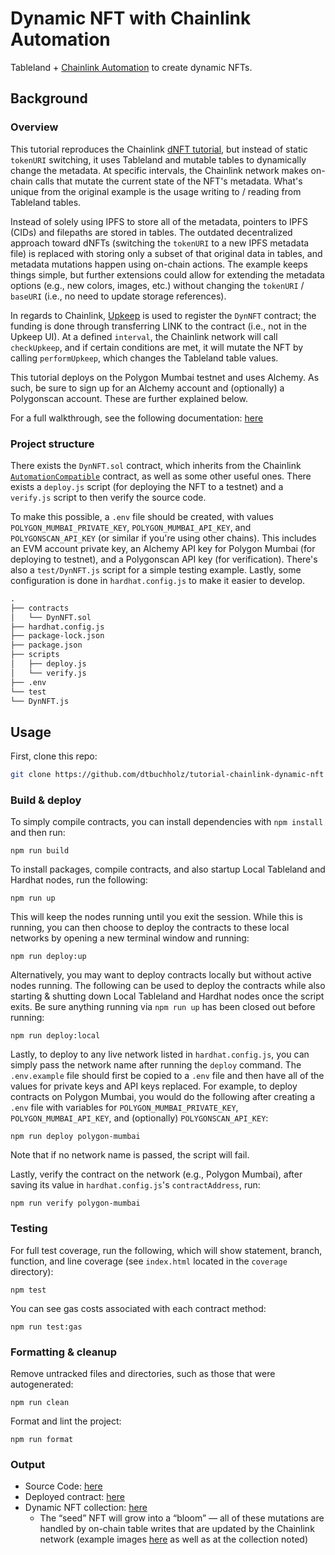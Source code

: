 # Dynamic NFT with Chainlink Automation

Tableland + [Chainlink Automation](https://docs.chain.link/chainlink-automation/introduction/) to create dynamic NFTs.

## Background

### Overview

This tutorial reproduces the Chainlink [dNFT tutorial](https://docs.chain.link/chainlink-automation/util-overview#dynamic-nfts), but instead of static `tokenURI` switching, it uses Tableland and mutable tables to dynamically change the metadata. At specific intervals, the Chainlink network makes on-chain calls that mutate the current state of the NFT's metadata. What's unique from the original example is the usage writing to / reading from Tableland tables.

Instead of solely using IPFS to store all of the metadata, pointers to IPFS (CIDs) and filepaths are stored in tables. The outdated decentralized approach toward dNFTs (switching the `tokenURI` to a new IPFS metadata file) is replaced with storing only a subset of that original data in tables, and metadata mutations happen using on-chain actions. The example keeps things simple, but further extensions could allow for extending the metadata options (e.g., new colors, images, etc.) without changing the `tokenURI` / `baseURI` (i.e., no need to update storage references).

In regards to Chainlink, [Upkeep](https://docs.chain.link/chainlink-automation/manage-upkeeps/) is used to register the `DynNFT` contract; the funding is done through transferring LINK to the contract (i.e., not in the Upkeep UI). At a defined `interval`, the Chainlink network will call `checkUpkeep`, and if certain conditions are met, it will mutate the NFT by calling `performUpkeep`, which changes the Tableland table values.

This tutorial deploys on the Polygon Mumbai testnet and uses Alchemy. As such, be sure to sign up for an Alchemy account and (optionally) a Polygonscan account. These are further explained below.

For a full walkthrough, see the following documentation: [here](https://docs.tableland.xyz/tutorials/dynamic-nft-chainlink)

### Project structure

There exists the `DynNFT.sol` contract, which inherits from the Chainlink [`AutomationCompatible`](https://github.com/smartcontractkit/chainlink/blob/develop/contracts/src/v0.8/AutomationCompatible.sol) contract, as well as some other useful ones. There exists a `deploy.js` script (for deploying the NFT to a testnet) and a `verify.js` script to then verify the source code.

To make this possible, a `.env` file should be created, with values `POLYGON_MUMBAI_PRIVATE_KEY`, `POLYGON_MUMBAI_API_KEY`, and `POLYGONSCAN_API_KEY` (or similar if you're using other chains). This includes an EVM account private key, an Alchemy API key for Polygon Mumbai (for deploying to testnet), and a Polygonscan API key (for verification). There's also a `test/DynNFT.js` script for a simple testing example. Lastly, some configuration is done in `hardhat.config.js` to make it easier to develop.

<!--prettier ignore-->

```markdown
.
├── contracts
│   └── DynNFT.sol
├── hardhat.config.js
├── package-lock.json
├── package.json
├── scripts
│   ├── deploy.js
│   └── verify.js
├── .env
└── test
└── DynNFT.js
```

## Usage

First, clone this repo:

```sh
git clone https://github.com/dtbuchholz/tutorial-chainlink-dynamic-nft
```

### Build & deploy

To simply compile contracts, you can install dependencies with `npm install` and then run:

```
npm run build
```

To install packages, compile contracts, and also startup Local Tableland and Hardhat nodes, run the following:

```
npm run up
```

This will keep the nodes running until you exit the session. While this is running, you can then choose to deploy the contracts to these local networks by opening a new terminal window and running:

```
npm run deploy:up
```

Alternatively, you may want to deploy contracts locally but without active nodes running. The following can be used to deploy the contracts while also starting & shutting down Local Tableland and Hardhat nodes once the script exits. Be sure anything running via `npm run up` has been closed out before running:

```
npm run deploy:local
```

Lastly, to deploy to any live network listed in `hardhat.config.js`, you can simply pass the network name after running the `deploy` command. The `.env.example` file should first be copied to a `.env` file and then have all of the values for private keys and API keys replaced. For example, to deploy contracts on Polygon Mumbai, you would do the following after creating a `.env` file with variables for `POLYGON_MUMBAI_PRIVATE_KEY`, `POLYGON_MUMBAI_API_KEY`, and (optionally) `POLYGONSCAN_API_KEY`:

```
npm run deploy polygon-mumbai
```

Note that if no network name is passed, the script will fail.

Lastly, verify the contract on the network (e.g., Polygon Mumbai), after saving its value in `hardhat.config.js`'s `contractAddress`, run:

```
npm run verify polygon-mumbai
```

### Testing

For full test coverage, run the following, which will show statement, branch, function, and line coverage (see `index.html` located in the `coverage` directory):

```
npm test
```

You can see gas costs associated with each contract method:

```
npm run test:gas
```

### Formatting & cleanup

Remove untracked files and directories, such as those that were autogenerated:

```
npm run clean
```

Format and lint the project:

```
npm run format
```

### Output

- Source Code: [here](https://gist.github.com/dtbuchholz/c2c35b595dabddf04374d2edd97b601a)
- Deployed contract: [here](https://mumbai.polygonscan.com/token/0x86aa63f233a41a4af09e28f5953f4aa627978e31)
- Dynamic NFT collection: [here](https://testnets.opensea.io/collection/tableland-chainlink-dnft)
  - The “seed” NFT will grow into a “bloom” — all of these mutations are handled by on-chain table writes that are updated by the Chainlink network (example images [here](https://docs.tableland.xyz/dynamic-nft-with-chainlink-automation#dfbde22b303a41e597cc36eaacb7473d) as well as at the collection noted)

